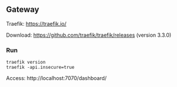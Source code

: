 ## Gateway
Traefik: https://traefik.io/

Download: https://github.com/traefik/traefik/releases (version 3.3.0)


### Run
```shell
traefik version
traefik -api.insecure=true
```
Access: http://localhost:7070/dashboard/